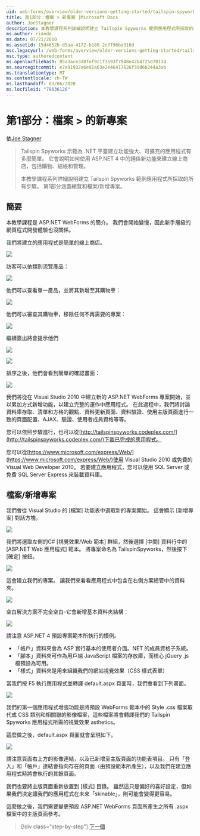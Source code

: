 ```yaml
---
uid: web-forms/overview/older-versions-getting-started/tailspin-spyworks/tailspin-spyworks-part-1
title: 第1部分：檔案 > 新專案 |Microsoft Docs
author: JoeStagner
description: 本教學課程系列詳細說明建立 Tailspin Spyworks 範例應用程式所採取的所有步驟。 第1部分涵蓋總覽和檔案/新增專案。
ms.author: riande
ms.date: 07/21/2010
ms.assetid: 15d4652b-d5aa-4172-b186-2c7f96ba316d
msc.legacyurl: /web-forms/overview/older-versions-getting-started/tailspin-spyworks/tailspin-spyworks-part-1
msc.type: authoredcontent
ms.openlocfilehash: 05a3ace3d8fef9c1f3593f7948e42b4725d70134
ms.sourcegitcommit: e7e91932a6e91a63e2e46417626f39d6b244a3ab
ms.translationtype: MT
ms.contentlocale: zh-TW
ms.lasthandoff: 03/06/2020
ms.locfileid: "78636126"
---
```

# <a name="part-1-file--new-project"></a>第1部分：檔案 > 的新專案

依[Joe Stagner](https://github.com/JoeStagner)

> Tailspin Spyworks 示範為 .NET 平臺建立功能強大、可擴充的應用程式有多麼簡單。 它會說明如何使用 ASP.NET 4 中的絕佳新功能來建立線上商店，包括購物、結帳和管理。
> 
> 本教學課程系列詳細說明建立 Tailspin Spyworks 範例應用程式所採取的所有步驟。 第1部分涵蓋總覽和檔案/新增專案。

## <a id="_Toc260221666"></a>簡要

本教學課程是 ASP.NET WebForms 的簡介。 我們會開始變慢，因此新手層級的 網頁程式開發體驗也沒關係。

我們將建立的應用程式是簡單的線上商店。

![](tailspin-spyworks-part-1/_static/image1.jpg)

訪客可以依類別流覽產品：

![](tailspin-spyworks-part-1/_static/image2.jpg)

他們可以查看單一產品，並將其新增至其購物車：

![](tailspin-spyworks-part-1/_static/image3.jpg)

他們可以審查其購物車，移除任何不再需要的專案：

![](tailspin-spyworks-part-1/_static/image4.jpg)

繼續簽出將會提示他們

![](tailspin-spyworks-part-1/_static/image5.jpg)

![](tailspin-spyworks-part-1/_static/image6.jpg)

排序之後，他們會看到簡單的確認畫面：

![](tailspin-spyworks-part-1/_static/image7.jpg)

我們將從在 Visual Studio 2010 中建立新的 ASP.NET WebForms 專案開始，並以累加方式新增功能，以建立完整的運作中應用程式。 在此過程中，我們將討論資料庫存取、清單和方格的觀點、資料更新頁面、資料驗證、使用主版頁面進行一致的頁面配置、AJAX、驗證、使用者成員資格等等。

您可以依照步驟進行，也可以從[http://tailspinspyworks.codeplex.com/](http://tailspinspyworks.codeplex.com/)下載已完成的應用程式。

您可以從[https://www.microsoft.com/express/Web/](https://www.microsoft.com/express/Web/)使用 Visual Studio 2010 或免費的 Visual Web Developer 2010。 若要建立應用程式，您可以使用 SQL Server 或免費 SQL Server Express 來裝載資料庫。

## <a id="_Toc260221667"></a>檔案/新增專案

我們會從 Visual Studio 的 [檔案] 功能表中選取新的專案開始。 這會顯示 [新增專案] 對話方塊。

![](tailspin-spyworks-part-1/_static/image8.jpg)

我們將選取左側的C# [視覺效果/Web 範本] 群組，然後選擇 [中間] 資料行中的 [ASP.NET Web 應用程式] 範本。 將專案命名為 TailspinSpyworks，然後按下 [確定] 按鈕。

![](tailspin-spyworks-part-1/_static/image9.jpg)

這會建立我們的專案。 讓我們來看看應用程式中包含在右側方案總管中的資料夾。

![](tailspin-spyworks-part-1/_static/image10.jpg)

空白解決方案不完全空白–它會新增基本資料夾結構：

![](tailspin-spyworks-part-1/_static/image1.png)

請注意 ASP.NET 4 預設專案範本所執行的慣例。

- 「帳戶」資料夾會為 ASP 實行基本的使用者介面。NET 的成員資格子系統。
- 「腳本」資料夾可作為用戶端 JavaScript 檔案的存放庫，而核心 jQuery .js 檔預設為可用。
- 「樣式」資料夾是用來組織我們的網站視覺效果（CSS 樣式表單）

當我們按 F5 執行應用程式並轉譯 default.aspx 頁面時，我們會看到下列畫面。

![](tailspin-spyworks-part-1/_static/image11.jpg)

我們的第一個應用程式增強功能是將預設 WebForms 範本中的 Style .css 檔案取代成 CSS 類別和相關聯的影像檔案，這些檔案將會轉譯我們的 Tailspin Spyworks 應用程式所需的視覺效果 asthetics。

這麼做之後，default.aspx 頁面就會呈現如下。

![](tailspin-spyworks-part-1/_static/image12.jpg)

請注意頁面右上方的影像連結，以及已新增至主版頁面的功能表項目。 只有「登入」和「帳戶」連結會指向存在的頁面（由預設範本所產生），以及我們在建立應用程式時將會執行的其餘頁面。

我們也要將主版頁面重新放置到 [樣式] 目錄。 雖然這只是偏好的喜好設定，但如果我們決定讓我們的應用程式在未來「skinable」，則可能會變得更容易。

這麼做之後，我們需要變更預設 ASP.NET WebForms 頁面所產生之所有 .aspx 檔案中的主版頁面參考。

> [!div class="step-by-step"]
> [下一個](tailspin-spyworks-part-2.md)
